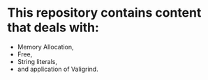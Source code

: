 # This repository contains content that deals with:

* Memory Allocation,
* Free,
* String literals,
* and application of Valigrind.
